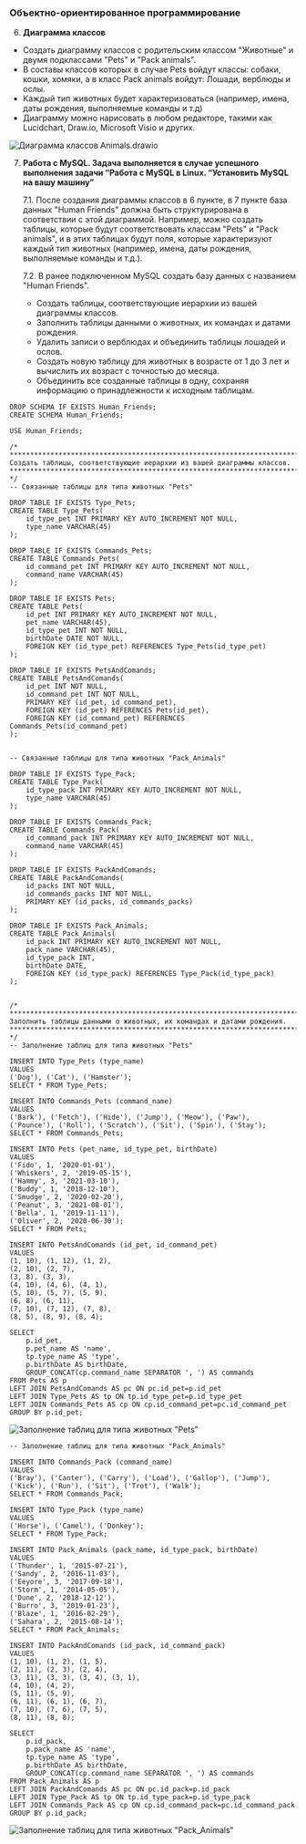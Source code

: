 ### Объектно-ориентированное программирование

6. **Диаграмма классов**

- Создать диаграмму классов с родительским классом "Животные" и двумя подклассами "Pets" и "Pack animals".
- В составы классов которых в случае Pets войдут классы: собаки, кошки, хомяки, а в класс Pack animals войдут: Лошади, верблюды и ослы.
- Каждый тип животных будет характеризоваться (например, имена, даты рождения, выполняемые команды и т.д)
- Диаграмму можно нарисовать в любом редакторе, такими как Lucidchart, Draw.io, Microsoft Visio и других.

![Диаграмма классов Animals.drawio](<image/MySQL/Диаграмма классов Animals.drawio.png>)

7. **Работа с MySQL. Задача выполняется в случае успешного выполнения задачи “Работа с MySQL в Linux. “Установить MySQL на вашу машину”**

    7.1. После создания диаграммы классов в 6 пункте, в 7 пункте база данных "Human Friends" должна быть структурирована в соответствии с этой диаграммой. Например, можно создать таблицы, которые будут соответствовать классам "Pets" и "Pack animals", и в этих таблицах будут поля, которые характеризуют каждый тип животных (например, имена, даты рождения, выполняемые команды и т.д.).

    7.2. В ранее подключенном MySQL создать базу данных с названием "Human Friends".
   - Создать таблицы, соответствующие иерархии из вашей диаграммы классов.
   - Заполнить таблицы данными о животных, их командах и датами рождения.
   - Удалить записи о верблюдах и объединить таблицы лошадей и ослов.
   - Создать новую таблицу для животных в возрасте от 1 до 3 лет и вычислить их возраст с точностью до месяца.
   - Объединить все созданные таблицы в одну, сохраняя информацию о принадлежности к исходным таблицам.

```
DROP SCHEMA IF EXISTS Human_Friends;
CREATE SCHEMA Human_Friends;

USE Human_Friends;

/*
***********************************************************************
Создать таблицы, соответствующие иерархии из вашей диаграммы классов.
***********************************************************************
*/
-- Связанные таблицы для типа животных "Pets"

DROP TABLE IF EXISTS Type_Pets;
CREATE TABLE Type_Pets(
	id_type_pet INT PRIMARY KEY AUTO_INCREMENT NOT NULL,
    type_name VARCHAR(45)
);

DROP TABLE IF EXISTS Commands_Pets;
CREATE TABLE Commands_Pets(
	id_command_pet INT PRIMARY KEY AUTO_INCREMENT NOT NULL,
    command_name VARCHAR(45)
);

DROP TABLE IF EXISTS Pets;
CREATE TABLE Pets(
	id_pet INT PRIMARY KEY AUTO_INCREMENT NOT NULL,
    pet_name VARCHAR(45),
    id_type_pet INT NOT NULL,
    birthDate DATE NOT NULL,
    FOREIGN KEY (id_type_pet) REFERENCES Type_Pets(id_type_pet)
);

DROP TABLE IF EXISTS PetsAndComands;
CREATE TABLE PetsAndComands(
	id_pet INT NOT NULL,
    id_command_pet INT NOT NULL,
    PRIMARY KEY (id_pet, id_command_pet), 
    FOREIGN KEY (id_pet) REFERENCES Pets(id_pet),
    FOREIGN KEY (id_command_pet) REFERENCES Commands_Pets(id_command_pet)
);


-- Связанные таблицы для типа животных "Pack_Animals"

DROP TABLE IF EXISTS Type_Pack;
CREATE TABLE Type_Pack(
	id_type_pack INT PRIMARY KEY AUTO_INCREMENT NOT NULL,
    type_name VARCHAR(45)
);

DROP TABLE IF EXISTS Commands_Pack;
CREATE TABLE Commands_Pack(
	id_command_pack INT PRIMARY KEY AUTO_INCREMENT NOT NULL,
    command_name VARCHAR(45)
);

DROP TABLE IF EXISTS PackAndComands;
CREATE TABLE PackAndComands(
	id_packs INT NOT NULL,
    id_commands_packs INT NOT NULL,
    PRIMARY KEY (id_packs, id_commands_packs)
);

DROP TABLE IF EXISTS Pack_Animals;
CREATE TABLE Pack_Animals(
	id_pack INT PRIMARY KEY AUTO_INCREMENT NOT NULL,
    pack_name VARCHAR(45),
    id_type_pack INT,
    birthDate DATE,
    FOREIGN KEY (id_type_pack) REFERENCES Type_Pack(id_type_pack)
);
```

```

/*
***********************************************************************
Заполнить таблицы данными о животных, их командах и датами рождения.
***********************************************************************
*/
-- Заполнение таблиц для типа животных "Pets"

INSERT INTO Type_Pets (type_name)
VALUES
('Dog'), ('Cat'), ('Hamster');
SELECT * FROM Type_Pets;

INSERT INTO Commands_Pets (command_name)
VALUES
('Bark'), ('Fetch'), ('Hide'), ('Jump'), ('Meow'), ('Paw'), 
('Pounce'), ('Roll'), ('Scratch'), ('Sit'), ('Spin'), ('Stay');
SELECT * FROM Commands_Pets;

INSERT INTO Pets (pet_name, id_type_pet, birthDate)
VALUES
('Fido', 1, '2020-01-01'), 
('Whiskers', 2, '2019-05-15'), 
('Hammy', 3, '2021-03-10'), 
('Buddy', 1, '2018-12-10'), 
('Smudge', 2, '2020-02-20'), 
('Peanut', 3, '2021-08-01'), 
('Bella', 1, '2019-11-11'), 
('Oliver', 2, '2020-06-30'); 
SELECT * FROM Pets;

INSERT INTO PetsAndComands (id_pet, id_command_pet)
VALUES
(1, 10), (1, 12), (1, 2), 
(2, 10), (2, 7), 
(3, 8), (3, 3), 
(4, 10), (4, 6), (4, 1), 
(5, 10), (5, 7), (5, 9), 
(6, 8), (6, 11), 
(7, 10), (7, 12), (7, 8), 
(8, 5), (8, 9), (8, 4);

SELECT 
	p.id_pet,
    p.pet_name AS 'name',
    tp.type_name AS 'type',
    p.birthDate AS birthDate,
    GROUP_CONCAT(cp.command_name SEPARATOR ', ') AS commands
FROM Pets AS p
LEFT JOIN PetsAndComands AS pc ON pc.id_pet=p.id_pet
LEFT JOIN Type_Pets AS tp ON tp.id_type_pet=p.id_type_pet
LEFT JOIN Commands_Pets AS cp ON cp.id_command_pet=pc.id_command_pet
GROUP BY p.id_pet;
```
![Заполнение таблиц для типа животных "Pets"](image/MySQL/1.png)

```
-- Заполнение таблиц для типа животных "Pack_Animals"

INSERT INTO Commands_Pack (command_name)
VALUES
('Bray'), ('Canter'), ('Carry'), ('Load'), ('Gallop'), ('Jump'), 
('Kick'), ('Run'), ('Sit'), ('Trot'), ('Walk');
SELECT * FROM Commands_Pack;

INSERT INTO Type_Pack (type_name)
VALUES
('Horse'), ('Camel'), ('Donkey');
SELECT * FROM Type_Pack;

INSERT INTO Pack_Animals (pack_name, id_type_pack, birthDate)
VALUES
('Thunder', 1, '2015-07-21'), 
('Sandy', 2, '2016-11-03'), 
('Eeyore', 3, '2017-09-18'), 
('Storm', 1, '2014-05-05'), 
('Dune', 2, '2018-12-12'), 
('Burro', 3, '2019-01-23'), 
('Blaze', 1, '2016-02-29'), 
('Sahara', 2, '2015-08-14'); 
SELECT * FROM Pack_Animals;

INSERT INTO PackAndComands (id_pack, id_command_pack)
VALUES
(1, 10), (1, 2), (1, 5), 
(2, 11), (2, 3), (2, 4), 
(3, 11), (3, 3), (3, 4), (3, 1), 
(4, 10), (4, 2), 
(5, 11), (5, 9), 
(6, 11), (6, 1), (6, 7), 
(7, 10), (7, 6), (7, 5), 
(8, 11), (8, 8);

SELECT 
	p.id_pack,
    p.pack_name AS 'name',
    tp.type_name AS 'type',
    p.birthDate AS birthDate,
    GROUP_CONCAT(cp.command_name SEPARATOR ', ') AS commands
FROM Pack_Animals AS p
LEFT JOIN PackAndComands AS pc ON pc.id_pack=p.id_pack
LEFT JOIN Type_Pack AS tp ON tp.id_type_pack=p.id_type_pack
LEFT JOIN Commands_Pack AS cp ON cp.id_command_pack=pc.id_command_pack
GROUP BY p.id_pack;
```

![Заполнение таблиц для типа животных "Pack_Animals"](image/MySQL/2.png)
